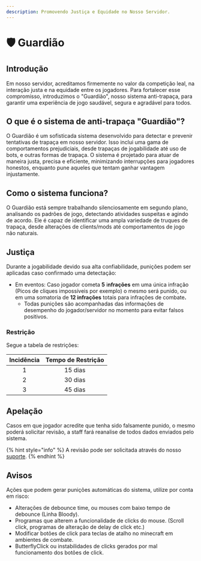 ```yaml
---
description: Promovendo Justiça e Equidade no Nosso Servidor.
---
```


# 🛡️ Guardião

## Introdução

Em nosso servidor, acreditamos firmemente no valor da competição leal, na interação justa e na equidade entre os jogadores. Para fortalecer esse compromisso, introduzimos o "Guardião", nosso sistema anti-trapaça, para garantir uma experiência de jogo saudável, segura e agradável para todos.

## O que é o sistema de anti-trapaça "Guardião"?

O Guardião é um sofisticada sistema desenvolvido para detectar e prevenir tentativas de trapaça em nosso servidor. Isso inclui uma gama de comportamentos prejudiciais, desde trapaças de jogabilidade até uso de bots, e outras formas de trapaça. O sistema é projetado para atuar de maneira justa, precisa e eficiente, minimizando interrupções para jogadores honestos, enquanto pune aqueles que tentam ganhar vantagem injustamente.

## Como o sistema funciona?

O Guardião está sempre trabalhando silenciosamente em segundo plano, analisando os padrões de jogo, detectando atividades suspeitas e agindo de acordo. Ele é capaz de identificar uma ampla variedade de truques de trapaça, desde alterações de clients/mods até comportamentos de jogo não naturais.

## Justiça

Durante a jogabilidade devido sua alta confiabilidade, punições podem ser aplicadas caso confirmado uma detectação:

* Em eventos: Caso jogador cometa **5** i**nfrações** em uma única infração (Picos de cliques impossíveis por exemplo) o mesmo será punido, ou em uma somatoria de **12 infrações** totais para infrações de combat&#x65;**.**
  * Todas punições são acompanhadas das informações de desempenho do jogador/servidor no momento para evitar falsos positivos.

### Restrição

Segue a tabela de restrições:

| Incidência | Tempo de Restrição |
| :--------: | :----------------: |
|      1     |       15 dias      |
|      2     |       30 dias      |
|      3     |       45 dias      |

## Apelação

Casos em que jogador acredite que tenha sido falsamente punido, o mesmo poderá solicitar revisão, a staff fará reanalise de todos dados enviados pelo sistema.&#x20;

{% hint style="info" %}
A revisão pode ser solicitada através do nosso [suporte](https://discord.com/channels/793269891557490688/929227946512777216).
{% endhint %}

## Avisos

Ações que podem gerar punições automáticas do sistema, utilize por conta em risco:

* Alterações de debounce time, ou mouses com baixo tempo de debounce (Linha Bloody).
* Programas que alterem a funcionalidade de clicks do mouse. (Scroll click, programas de alteração de delay de click etc.)
* Modificar botões de click para teclas de atalho no minecraft em ambientes de combate.
* ButterflyClick ou instabilidades de clicks gerados por mal funcionamento dos botões de click.
